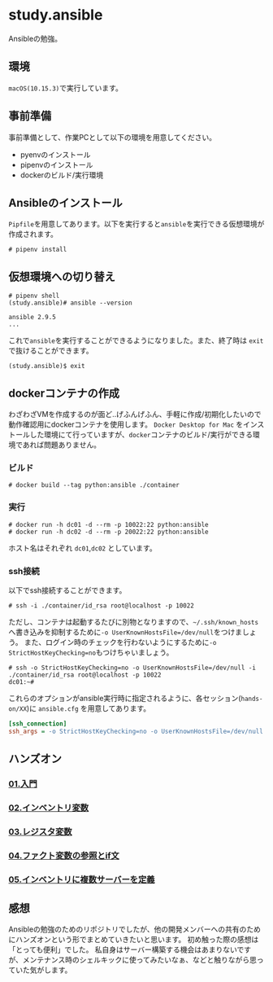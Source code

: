 # study.ansible

Ansibleの勉強。

## 環境

`macOS(10.15.3)`で実行しています。

## 事前準備

事前準備として、作業PCとして以下の環境を用意してください。

- pyenvのインストール
- pipenvのインストール
- dockerのビルド/実行環境

## Ansibleのインストール

`Pipfile`を用意してあります。以下を実行すると`ansible`を実行できる仮想環境が作成されます。

~~~console
# pipenv install
~~~

## 仮想環境への切り替え

~~~console
# pipenv shell
(study.ansible)# ansible --version
~~~

~~~shell-session
ansible 2.9.5
...
~~~

これで`ansible`を実行することができるようになりました。また、終了時は `exit` で抜けることができます。

~~~console
(study.ansible)$ exit
~~~

## dockerコンテナの作成

わざわざVMを作成するのが面ど..げふんげふん、手軽に作成/初期化したいので動作確認用にdockerコンテナを使用します。
`Docker Desktop for Mac` をインストールした環境にて行っていますが、`docker`コンテナのビルド/実行ができる環境であれば問題ありません。

### ビルド

~~~console
# docker build --tag python:ansible ./container
~~~

### 実行

~~~console
# docker run -h dc01 -d --rm -p 10022:22 python:ansible
# docker run -h dc02 -d --rm -p 20022:22 python:ansible
~~~

ホスト名はそれぞれ `dc01`,`dc02` としています。

### ssh接続

以下でssh接続することができます。

~~~console
# ssh -i ./container/id_rsa root@localhost -p 10022
~~~

ただし、コンテナは起動するたびに別物となりますので、`~/.ssh/known_hosts`へ書き込みを抑制するために`-o UserKnownHostsFile=/dev/null`をつけましょう。
また、ログイン時のチェックを行わないようにするために`-o StrictHostKeyChecking=no`もつけちゃいましょう。

~~~console
# ssh -o StrictHostKeyChecking=no -o UserKnownHostsFile=/dev/null -i ./container/id_rsa root@localhost -p 10022
dc01:~#
~~~

これらのオプションがansible実行時に指定されるように、各セッション(`hands-on/XX`)に `ansible.cfg` を用意してあります。

~~~ini
[ssh_connection]
ssh_args = -o StrictHostKeyChecking=no -o UserKnownHostsFile=/dev/null -i ../../container/id_rsa
~~~

## ハンズオン

### [01.入門](hands-on/01/README.md)

### [02.インベントリ変数](hands-on/02/README.md)

### [03.レジスタ変数](hands-on/03/README.md)

### [04.ファクト変数の参照とif文](hands-on/04/README.md)

### [05.インベントリに複数サーバーを定義](hands-on/05/README.md)

## 感想

Ansibleの勉強のためのリポジトリでしたが、他の開発メンバーへの共有のためにハンズオンという形でまとめていきたいと思います。
初め触った際の感想は「とっても便利」でした。
私自身はサーバー構築する機会はあまりないですが、メンテナンス時のシェルキックに使ってみたいなぁ、などと触りながら思っていた気がします。
